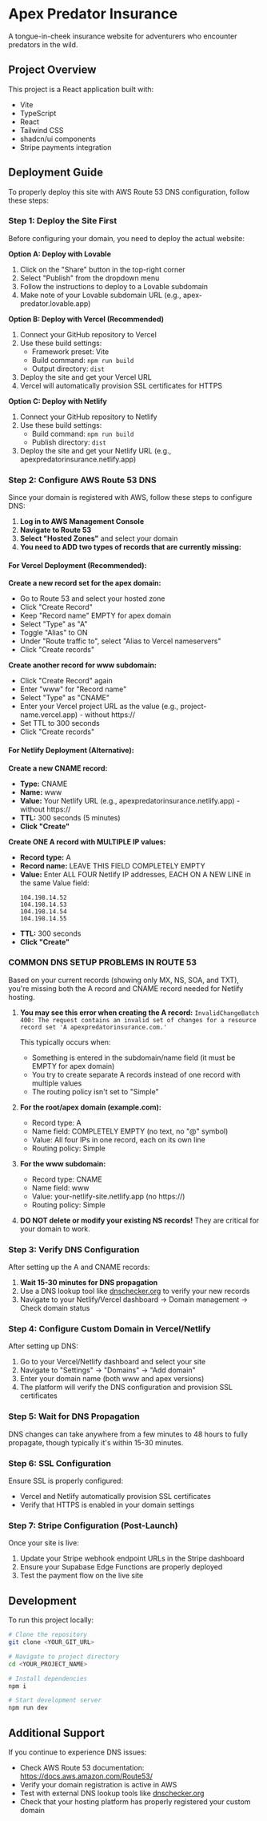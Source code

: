 # Apex Predator Insurance

A tongue-in-cheek insurance website for adventurers who encounter predators in the wild.

## Project Overview

This project is a React application built with:
- Vite
- TypeScript
- React 
- Tailwind CSS
- shadcn/ui components
- Stripe payments integration

## Deployment Guide

To properly deploy this site with AWS Route 53 DNS configuration, follow these steps:

### Step 1: Deploy the Site First

Before configuring your domain, you need to deploy the actual website:

**Option A: Deploy with Lovable**
1. Click on the "Share" button in the top-right corner
2. Select "Publish" from the dropdown menu
3. Follow the instructions to deploy to a Lovable subdomain
4. Make note of your Lovable subdomain URL (e.g., apex-predator.lovable.app)

**Option B: Deploy with Vercel (Recommended)**
1. Connect your GitHub repository to Vercel
2. Use these build settings:
   - Framework preset: Vite
   - Build command: `npm run build`
   - Output directory: `dist`
3. Deploy the site and get your Vercel URL
4. Vercel will automatically provision SSL certificates for HTTPS

**Option C: Deploy with Netlify**
1. Connect your GitHub repository to Netlify
2. Use these build settings:
   - Build command: `npm run build`
   - Publish directory: `dist`
3. Deploy the site and get your Netlify URL (e.g., apexpredatorinsurance.netlify.app)

### Step 2: Configure AWS Route 53 DNS

Since your domain is registered with AWS, follow these steps to configure DNS:

1. **Log in to AWS Management Console**
2. **Navigate to Route 53**
3. **Select "Hosted Zones"** and select your domain
4. **You need to ADD two types of records that are currently missing:**

#### For Vercel Deployment (Recommended):

**Create a new record set for the apex domain:**
- Go to Route 53 and select your hosted zone
- Click "Create Record"
- Keep "Record name" EMPTY for apex domain
- Select "Type" as "A"
- Toggle "Alias" to ON
- Under "Route traffic to", select "Alias to Vercel nameservers"
- Click "Create records"

**Create another record for www subdomain:**
- Click "Create Record" again
- Enter "www" for "Record name"
- Select "Type" as "CNAME"
- Enter your Vercel project URL as the value (e.g., project-name.vercel.app) - without https://
- Set TTL to 300 seconds
- Click "Create records"

#### For Netlify Deployment (Alternative):

**Create a new CNAME record:**
   - **Type:** CNAME
   - **Name:** www
   - **Value:** Your Netlify URL (e.g., apexpredatorinsurance.netlify.app) - without https://
   - **TTL:** 300 seconds (5 minutes)
   - **Click "Create"**

**Create ONE A record with MULTIPLE IP values:**
   - **Record type:** A
   - **Record name:** LEAVE THIS FIELD COMPLETELY EMPTY
   - **Value:** Enter ALL FOUR Netlify IP addresses, EACH ON A NEW LINE in the same Value field:
     ```
     104.198.14.52
     104.198.14.53
     104.198.14.54
     104.198.14.55
     ```
   - **TTL:** 300 seconds
   - **Click "Create"**

### COMMON DNS SETUP PROBLEMS IN ROUTE 53

Based on your current records (showing only MX, NS, SOA, and TXT), you're missing both the A record and CNAME record needed for Netlify hosting.

1. **You may see this error when creating the A record:**
   `InvalidChangeBatch 400: The request contains an invalid set of changes for a resource record set 'A apexpredatorinsurance.com.'`

   This typically occurs when:
   - Something is entered in the subdomain/name field (it must be EMPTY for apex domain)
   - You try to create separate A records instead of one record with multiple values
   - The routing policy isn't set to "Simple"

2. **For the root/apex domain (example.com):**
   - Record type: A
   - Name field: COMPLETELY EMPTY (no text, no "@" symbol)
   - Value: All four IPs in one record, each on its own line
   - Routing policy: Simple

3. **For the www subdomain:**
   - Record type: CNAME
   - Name field: www
   - Value: your-netlify-site.netlify.app (no https://)
   - Routing policy: Simple

4. **DO NOT delete or modify your existing NS records!** They are critical for your domain to work.

### Step 3: Verify DNS Configuration

After setting up the A and CNAME records:

1. **Wait 15-30 minutes for DNS propagation**
2. Use a DNS lookup tool like [dnschecker.org](https://dnschecker.org/) to verify your new records
3. Navigate to your Netlify/Vercel dashboard → Domain management → Check domain status

### Step 4: Configure Custom Domain in Vercel/Netlify

After setting up DNS:

1. Go to your Vercel/Netlify dashboard and select your site
2. Navigate to "Settings" → "Domains" → "Add domain"
3. Enter your domain name (both www and apex versions)
4. The platform will verify the DNS configuration and provision SSL certificates

### Step 5: Wait for DNS Propagation

DNS changes can take anywhere from a few minutes to 48 hours to fully propagate, though typically it's within 15-30 minutes.

### Step 6: SSL Configuration

Ensure SSL is properly configured:
- Vercel and Netlify automatically provision SSL certificates
- Verify that HTTPS is enabled in your domain settings

### Step 7: Stripe Configuration (Post-Launch)

Once your site is live:
1. Update your Stripe webhook endpoint URLs in the Stripe dashboard
2. Ensure your Supabase Edge Functions are properly deployed
3. Test the payment flow on the live site

## Development

To run this project locally:

```sh
# Clone the repository
git clone <YOUR_GIT_URL>

# Navigate to project directory
cd <YOUR_PROJECT_NAME>

# Install dependencies
npm i

# Start development server
npm run dev
```

## Additional Support

If you continue to experience DNS issues:
- Check AWS Route 53 documentation: https://docs.aws.amazon.com/Route53/
- Verify your domain registration is active in AWS
- Test with external DNS lookup tools like [dnschecker.org](https://dnschecker.org/)
- Check that your hosting platform has properly registered your custom domain
